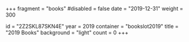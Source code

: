 +++
fragment = "books"
#disabled = false
date = "2019-12-31"
weight = 300

id = "2Z2SKL87SKN4E"
year = 2019
container = "bookslot2019"
title = "2019 Books"
background = "light"
count = 0
+++
